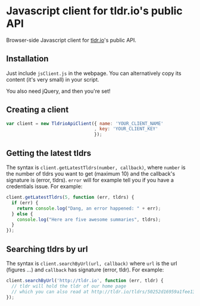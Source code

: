 # Javascript client for tldr.io's public API

Browser-side Javascript client for <a href="tldr.io">tldr.io</a>'s
public API.

## Installation
Just include `jsClient.js` in the webpage. You can alternatively copy
its content (it's very small) in your script.

You also need jQuery, and then you're set!


## Creating a client
```javascript
var client = new TldrioApiClient({ name: 'YOUR_CLIENT_NAME'
                                 , key: 'YOUR_CLIENT_KEY'
                                 });

```

## Getting the latest tldrs
The syntax is `client.getLatestTldrs(number, callback)`, where `number` is the number of tldrs you want to get (maximum 10) and the callback's signature is (error, tldrs). `error` will for example tell you if you have a credentials issue. For example:

```javascript
client.getLatestTldrs(5, function (err, tldrs) {
  if (err) {
    return console.log("Dang, an error happened: " + err);
  } else {
    console.log("Here are five awesome summaries", tldrs);
  }
});
```

## Searching tldrs by url
The syntax is `client.searchByUrl(url, callback)` where `url` is the url (figures ...) and `callback` has signature (error, tldr). For example:

```javascript
client.searchByUrl('http://tldr.io', function (err, tldr) {
  // tldr will hold the tldr of our home page
  // which you can also read at http://tldr.io/tldrs/50252d16959a1fee13000052/tl-dr-sooo-meta-isnt-it
});
```
